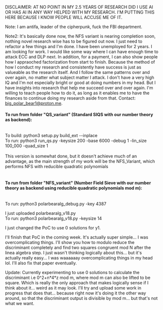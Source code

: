 DISCLAIMER: AT NO POINT IN MY 2.5 YEARS OF RESEARCH DID I USE AI OR HAS AI IN ANY WAY HELPED WITH MY RESEARCH. I'M PUTTING THIS HERE BECAUSE I KNOW PEOPLE WILL ACCUSE ME OF IT. 

Note: I am antifa, leader of the cipherpunk, fuck the FBI department. 

Note2: It's basically done now, the NFS variant is nearing completion soon, nothing novel research wise has to be figured out now. I just need to refactor a few things and I'm done.
I have been unemployed for 2 years. I am looking for work. I would like some way where I can have enough time to attack ECC and DLP next. In addition, for a payment, I can also show people how I appraoched factorization from start to finish. Because the method of how I conduct my research and consistently have success is just as valueable as the research itself. And I follow the same patterns over and over again, no matter what subject matter I attack. I don't have a very high IQ and I'm not especially bright or good at doing numbers in my head. But I have insights into research that help me succeed over and over again. I'm willing to teach people how to do it, as long as it enables me to have the finances to continue doing my research aside from that. Contact: big_polar_bear1@proton.me.

#### To run from folder "QS_variant" (Standard SIQS with our number theory as backend):</br></br>
To build: python3 setup.py build_ext --inplace</br>
To run: python3 run_qs.py -keysize 200 -base 6000 -debug 1 -lin_size 100_000 -quad_size 1</br></br>
This version is somewhat done, but it doesn't achieve much of an advantage, as the main strength of my work will be the NFS_Variant, which performs NFS with reducible quadratic polynomials<br><br>
#### To run from folder "NFS_variant" (Number Field Sieve with our number theory as backend using reducible quadratic polynomials mod m):</br></br>
To run: python3 polarbearalg_debug.py -key 4387 

I just uploaded polarbearalg_v18.py</br>
To run: python3 polarbearalg_v18.py -keysize 14</br>

I just changed the PoC to use 0 solutions for y1.

I'll finish that PoC in the coming week. It's actually super simple... I was overcomplicating things. I'll show you how to modulo reduce the discriminant completely and find two squares congruent mod N after the linea algebra step. I just wasn't thinking logically about this... but it's actually really easy... I was waaaaaay overcomplicating things in my head lol. I'll also fix that paper eventually.

Update: Currently experimenting to use 0 solutions to calculate the discriminant i.e 0^2+n\*4\*z mod m, where mod m can also be lifted to be square. Which is really the only approach that makes logically sense if I think about it... weird as it may look. I'll try and upload some work in  progress that does that... because right now it's doing it the other way around, so that the discriminant output is divisible by mod m... but that's not what we want.
